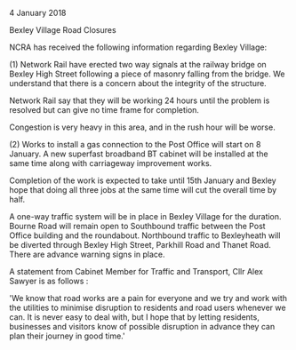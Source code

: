 4 January 2018

Bexley Village Road Closures

NCRA has received the following information regarding Bexley Village:

(1) Network Rail have erected two way signals at the railway bridge on Bexley High Street following a piece of masonry falling from the bridge. We understand that there is a concern about the integrity of the structure.

Network Rail say that they will be working 24 hours until the problem is resolved but can give no time frame for completion.

Congestion is very heavy in this area, and in the rush hour will be worse.

(2) Works to install a gas connection to the Post Office will start on 8 January. A new superfast broadband BT cabinet will be installed at the same time along with carriageway improvement works.

Completion of the work is expected to take until 15th January and Bexley hope that doing all three jobs at the same time will cut the overall time by half.

A one-way traffic system will be in place in Bexley Village for the duration. Bourne Road will remain open to Southbound traffic between the Post Office building and the roundabout. Northbound traffic to Bexleyheath will be diverted through Bexley High Street, Parkhill Road and Thanet Road. There are advance warning signs in place.

A statement from Cabinet Member for Traffic and Transport, Cllr Alex Sawyer is as follows :

'We know that road works are a pain for everyone and we try and work with the utilities to minimise disruption to residents and road users whenever we can. It is never easy to deal with, but I hope that by letting residents, businesses and visitors know of possible disruption in advance they can plan their journey in good time.'
